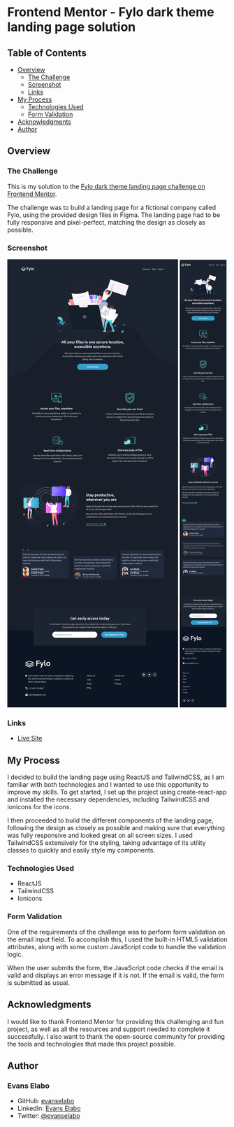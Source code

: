# Frontend Mentor - Fylo dark theme landing page solution

## Table of Contents

- [Overview](#overview)
  - [The Challenge](#the-challenge)
  - [Screenshot](#screenshot)
  - [Links](#links)
- [My Process](#my-process)
  - [Technologies Used](#technologies-used)
  - [Form Validation](#form-validation)
- [Acknowledgments](#acknowledgments)
- [Author](#author)

## Overview

### The Challenge

This is my solution to the [Fylo dark theme landing page challenge on Frontend Mentor](https://www.frontendmentor.io/challenges/fylo-dark-theme-landing-page-5ca5f0ef1e82137ec91a50fa).

The challenge was to build a landing page for a fictional company called Fylo, using the provided design files in Figma. The landing page had to be fully responsive and pixel-perfect, matching the design as closely as possible.

### Screenshot

![Fylo landing page Desktop screenshot](./screenshots/flyo-desktop.png)
![Fylo landing page Mobile screenshot](./screenshots/flyo-mobile.png)

### Links

- [Live Site](https://your-live-site-url.com)

## My Process

I decided to build the landing page using ReactJS and TailwindCSS, as I am familiar with both technologies and I wanted to use this opportunity to improve my skills. To get started, I set up the project using create-react-app and installed the necessary dependencies, including TailwindCSS and ionicons for the icons.

I then proceeded to build the different components of the landing page, following the design as closely as possible and making sure that everything was fully responsive and looked great on all screen sizes. I used TailwindCSS extensively for the styling, taking advantage of its utility classes to quickly and easily style my components.

### Technologies Used

- ReactJS
- TailwindCSS
- Ionicons

### Form Validation

One of the requirements of the challenge was to perform form validation on the email input field. To accomplish this, I used the built-in HTML5 validation attributes, along with some custom JavaScript code to handle the validation logic.

When the user submits the form, the JavaScript code checks if the email is valid and displays an error message if it is not. If the email is valid, the form is submitted as usual.

## Acknowledgments

I would like to thank Frontend Mentor for providing this challenging and fun project, as well as all the resources and support needed to complete it successfully. I also want to thank the open-source community for providing the tools and technologies that made this project possible.

## Author

### Evans Elabo

- GitHub: [evanselabo](https://github.com/evanselabo)
- LinkedIn: [Evans Elabo](https://www.linkedin.com/in/evanselabo/)
- Twitter: [@evanselabo](https://twitter.com/evanselabo)
